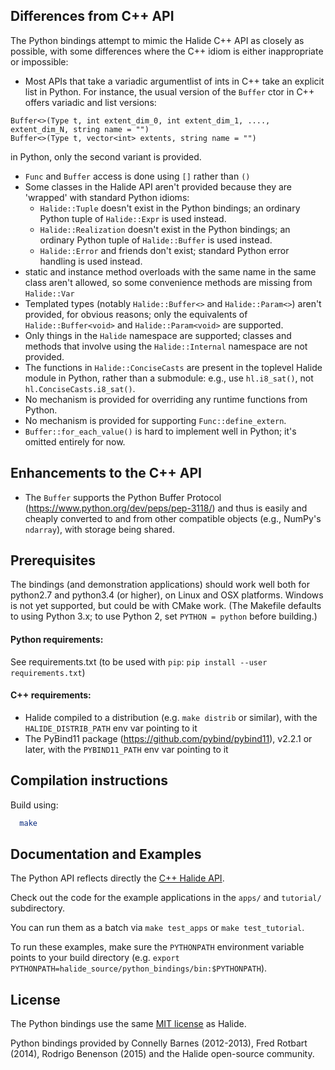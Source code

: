 ## Differences from C++ API

The Python bindings attempt to mimic the Halide C++ API as closely as possible, with some differences where the C++ idiom is either inappropriate or impossible:

- Most APIs that take a variadic argumentlist of ints in C++ take an explicit list in Python. For instance, the usual version of the `Buffer` ctor in C++ offers variadic and list versions:
```
Buffer<>(Type t, int extent_dim_0, int extent_dim_1, ...., extent_dim_N, string name = "")
Buffer<>(Type t, vector<int> extents, string name = "")
```
in Python, only the second variant is provided.
- `Func` and `Buffer` access is done using `[]` rather than `()`
- Some classes in the Halide API aren't provided because they are 'wrapped' with standard Python idioms:
    - `Halide::Tuple` doesn't exist in the Python bindings; an ordinary Python tuple of `Halide::Expr` is used instead.
    - `Halide::Realization` doesn't exist in the Python bindings; an ordinary Python tuple of `Halide::Buffer` is used instead.
    - `Halide::Error` and friends don't exist; standard Python error handling is used instead.
- static and instance method overloads with the same name in the same class aren't allowed, so some convenience methods are missing from `Halide::Var`
- Templated types (notably `Halide::Buffer<>` and `Halide::Param<>`) aren't provided, for obvious reasons; only the equivalents of `Halide::Buffer<void>` and `Halide::Param<void>` are supported.
- Only things in the `Halide` namespace are supported; classes and methods that involve using the `Halide::Internal` namespace are not provided.
- The functions in `Halide::ConciseCasts` are present in the toplevel Halide module in Python, rather than a submodule: e.g., use `hl.i8_sat()`, not `hl.ConciseCasts.i8_sat()`.
- No mechanism is provided for overriding any runtime functions from Python.
- No mechanism is provided for supporting `Func::define_extern`.
- `Buffer::for_each_value()` is hard to implement well in Python; it's omitted entirely for now.

## Enhancements to the C++ API

- The `Buffer` supports the Python Buffer Protocol (https://www.python.org/dev/peps/pep-3118/) and thus is easily and cheaply converted to and from other compatible objects (e.g., NumPy's `ndarray`), with storage being shared.

## Prerequisites ##

The bindings (and demonstration applications) should work well both for python2.7 and python3.4 (or higher), on Linux and OSX platforms. Windows is not yet supported, but could be with CMake work. (The Makefile defaults to using Python 3.x; to use Python 2, set `PYTHON = python` before building.)


#### Python requirements:
 See requirements.txt (to be used with `pip`: `pip install --user requirements.txt`)

#### C++ requirements:
- Halide compiled to a distribution (e.g. `make distrib` or similar), with the `HALIDE_DISTRIB_PATH` env var pointing to it
- The PyBind11 package (https://github.com/pybind/pybind11), v2.2.1 or later, with the `PYBIND11_PATH` env var pointing to it


## Compilation instructions ##

Build using:
```bash
  make
```

## Documentation and Examples ##

The Python API reflects directly the [C++ Halide API](http://halide-lang.org/docs).

Check out the code for the example applications in the `apps/` and `tutorial/` subdirectory.

You can run them as a batch via `make test_apps` or `make test_tutorial`.

To run these examples, make sure the `PYTHONPATH` environment variable points to your build directory (e.g. `export PYTHONPATH=halide_source/python_bindings/bin:$PYTHONPATH`).

## License ##

The Python bindings use the same [MIT license](https://github.com/halide/Halide/blob/master/LICENSE.txt) as Halide.

Python bindings provided by Connelly Barnes (2012-2013), Fred Rotbart (2014), Rodrigo Benenson (2015) and the Halide open-source community.
